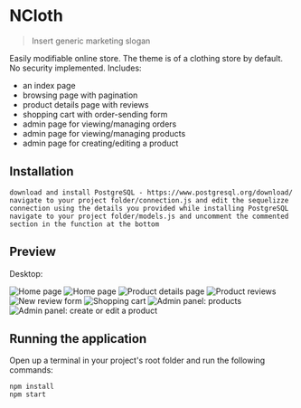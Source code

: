 # NCloth
> Insert generic marketing slogan

Easily modifiable online store. The theme is of a clothing store by default. No security implemented. Includes:
- an index page
- browsing page with pagination
- product details page with reviews
- shopping cart with order-sending form
- admin page for viewing/managing orders
- admin page for viewing/managing products
- admin page for creating/editing a product

## Installation

```
download and install PostgreSQL - https://www.postgresql.org/download/
navigate to your project folder/connection.js and edit the sequelizze connection using the details you provided while installing PostgreSQL
navigate to your project folder/models.js and uncomment the commented section in the function at the bottom
```

## Preview

Desktop:

![Home page](https://github.com/NC5324/nc-clothes/blob/master/preview/index.png "Home page")
![Home page](https://github.com/NC5324/nc-clothes/blob/master/preview/index2.png "Home page")
![Product details page](https://github.com/NC5324/nc-clothes/blob/master/preview/details.png "Product details page")
![Product reviews](https://github.com/NC5324/nc-clothes/blob/master/preview/reviews.png "Product reviews")
![New review form](https://github.com/NC5324/nc-clothes/blob/master/preview/reviews2.png "New review form")
![Shopping cart](https://github.com/NC5324/nc-clothes/blob/master/preview/cart.png "Shopping cart")
![Admin panel: products](https://github.com/NC5324/nc-clothes/blob/master/preview/admin.png "Admin panel: products")
![Admin panel: create or edit a product](https://github.com/NC5324/nc-clothes/blob/master/preview/create.png "Admin panel: create or edit a product")

## Running the application

Open up a terminal in your project's root folder and run the following commands:

```
npm install
npm start
```
